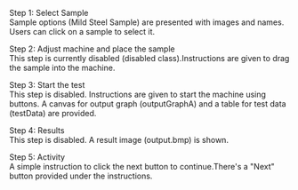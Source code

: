 Step 1: Select Sample<br>
Sample options (Mild Steel Sample) are presented with images and names.
Users can click on a sample to select it.<br>

Step 2: Adjust machine and place the sample<br>
This step is currently disabled (disabled class).Instructions are given to drag the sample into the machine.<br>

Step 3: Start the test<br>
This step is disabled. Instructions are given to start the machine using buttons. A canvas for output graph (outputGraphA) and a table for test data (testData) are provided.<br>

Step 4: Results<br>
This step is disabled. A result image (output.bmp) is shown.<br>

Step 5: Activity<br>
A simple instruction to click the next button to continue.There's a "Next" button provided under the instructions.<br>



